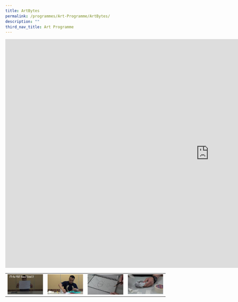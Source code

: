 ```yaml
---
title: ArtBytes
permalink: /programmes/Art-Programme/ArtBytes/
description: ""
third_nav_title: Art Programme
---
```

<html>
<body>
<div>
<iframe width="1280" height="720" src="https://www.youtube.com/embed/4_POKpHrAP4" title="P3 Art HBL Term 3 Week 3" frameborder="0" allow="accelerometer; autoplay; clipboard-write; encrypted-media; gyroscope; picture-in-picture; web-share" allowfullscreen></iframe><br>
<table style="width:100%"><tbody><tr>
	<td style="width:25%"><img src="/images/canvas_video2.jpg"></td>
	<td style="width:25%"><img src="/images/canvas_video3.jpg"></td>
	<td style="width:25%"> <img src="/images/canvas_video4.jpg"></td>
	<td style="width:25%"> <img src="/images/canvas_video5.jpg"></td>